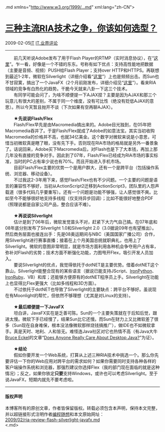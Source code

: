 <!DOCTYPE.md>
.md xmlns="http://www.w3.org/1999/...md" xml:lang="zh-CN">
<head>
<meta http-equiv="Content-Type" content="text.md; charset=utf-8" />
<meta name="generator" content="Python script by program.think@gmail.com" />
<meta name="provider" content="program-think.blogspot.com" />
<link type="text/css" rel="stylesheet" href="../../css/program-think.css" />
<title>三种主流RIA技术之争，你该如何选型？ - 编程随想的博客</title>
</head>
<body>
<div id="main" style="width:100%;">
<h1><a href="../../index.md" title="回到首页">三种主流RIA技术之争，你该如何选型？</a></h1>
<div class="post-info"><span class="date-header">2009-02-05</span><a href="../../tags/IT.md" class="tag">IT</a> <a href="../../tags/IT.E4B89AE7958CE8AF84E8AEBA.md" class="tag">IT.业界评论</a> </div>
<hr>
<div class="post">
　　前几天听说Adobe发布了用于Flash Player的RTMP（实时消息协议），在“<a href="http://www.adobe.com/aboutadobe/pressroom/pressreleases/200901/012009RTMP...md" target="_blank" rel="nofollow">这里</a>”。乍一看，好像是一个不错的东东。号称有如下优点：支持高性能地把数据（主要是音频、视频）PUSH给Flash Player；支持over HTTP和HTTPS。再联想到最近1-2年，微软在Silverlight（详细介绍看“<a href="http://en.wikipedia.org/wiki/Silverlight" target="_blank" rel="nofollow">这里</a>”）上也是频频出击。而Sun也不甘寂寞，搞出了一个JavaFX（2个月前刚发布，详细介绍见“<a href="http://en.wikipedia.org/wiki/JavaFX" target="_blank" rel="nofollow">这里</a>”）。看来RIA领域的竞争有白热化的趋势。干脆今天就来八卦一下这三个技术。<!--program-think--><br />&#12288;&#12288;有同学可能会问了，为啥不顺便提一下AJAX捏？主要是因为AJAX和那三个玩意儿有很大的差别，不属于同一个维度，没有可比性（绝没有贬低AJAX的意思）。所以今天暂且抛开不谈（下次如果有空再聊AJAX）。<br /><br />&#12288;&#12288;★<b>先说说Flash/Flex</b><br />&#12288;&#12288;Flash/Flex早先是由Macromedia搞出来的。Adobe目光独到，在05年把Macromedia吞并了。于是Flash/Flex就成了Adobe的如意法宝。其实当初收购Macromedia的价格并不高，也就34亿美金。这个数字对微软来说是小意思，可惜当初微软真是瞎了眼，没有先下手。否则现在RIA市场的格局就是另外一番景象了。话说回来，Adobe买下Macromedia后，对Flash也是下了大本钱，再加上那几年没有直接的竞争对手。因此到了07年，Flash/Flex已经成为RIA市场的事实标准，当时的PC占有率少说也有70%。而且开始进入手机市场。<br />&#12288;&#12288;目前Flash/Flex主要的优势一个是用户群大，还有一个是跨平台（包括操作系统、浏览器、移动设备）。<br />&#12288;&#12288;不过我这2-3年用下来，感觉Flash/Flex也有不少问题。一个主要的问题是语言的兼容性不够好，当初从ActionScript2迁移到ActionScript3，团队里的人怨声载道（很多代码几乎要重写）。还有一个问题是功能不够强，让人感觉很不爽。比如至今不能够很好地支持多线程（仅支持异步回调）；比如不能很好地整合PDF（照理说都是自家公司产品，整合应该不难）。<br /><br />&#12288;&#12288;★<b>再说说Silverlight</b><br />&#12288;&#12288;估计是到了06年后，微软发觉苗头不对，赶紧下大力气自己搞。在07年底和08年底分别发布了Silverlight 1.0和Silverlight 2.0（3.0据说09年也有望推出）。然后商务层面也接连出手：先是08奥运期间与NBC（美国国家广播公司）合作，用Silverlight进行赛事直播；接着在上个月美国总统就职典礼，也用上了Silverlight。微软的意图非常明显，就是市场方面利用各种机会争夺用户占有率，弥补对Flash的劣势；技术方面不断强化功能，力图甩开Flex，吸引开发人员加入。<br />&#12288;&#12288;要说Silverlight的优点，我觉得依托于dotNET是主要优势。借着dotNET这个靠山，Silverlight能整合现有的某些语言（据说已能支持JScript、<a href="http://en.wikipedia.org/wiki/IronPython" target="_blank" rel="nofollow">IronPython</a>、<a href="http://en.wikipedia.org/wiki/IronRuby" target="_blank" rel="nofollow">IronRuby</a>、VB）和库；还能够方便原有的dotNET程序员上手。Silverlight在功能上也显得比Flex更强大（比如多线程和3D方面）。<br />&#12288;&#12288;不过依托于dotNET也导致了Silverlight的主要缺点：跨平台不够好。虽说现在有Moonlight的帮忙，但依然不够理想（尤其是对Linux的支持）。<br /><br />&#12288;&#12288;★<b>最后顺便提一下JavaFX</b><br />&#12288;&#12288;坦白讲，JavaFX实在是乏善可陈。Sun的一个主要失策就在于后知后觉，跟进太慢。微软下手已经慢了，结果Sun比它还慢。而Sun在财力上又比微软差了很多（Sun现在自身难保，根本没法像微软那样烧钱搞推广），做IDE也不如微软拿手。真是天时、地利、人和皆无。难怪连Java社区对它也热情不高（有Java大牛<a href="http://en.wikipedia.org/wiki/Bruce_Eckel" target="_blank" rel="nofollow">Bruce Eckel</a>的文章“<a href="http://www.artima.com/weblogs/viewpost.jsp?thread=234900" target="_blank" rel="nofollow">Does Anyone Really Care About Desktop Java?</a>”为证）。<br /><br />&#12288;&#12288;★<b>结论</b><br />&#12288;&#12288;假如你要开发一个Web系统，打算从上述三种RIA技术中挑选一个。那么你先要评估一下你的Web应用对跨平台的需求如何？如果你需要同时支持各种各样的客户端操作系统和浏览器，那强烈建议你选择Flex（我的部门现在面临的就是这种情况）；反之，如果你铁定<b>只要</b>支持Windows，或许也可以考虑Silverlight。至于说JavaFX，短期内就先不要考虑啦。<div class="blogger-post-footer">
</div>
<hr>
<div class="copyright">
<h4>版权声明</h4>
本博客所有的原创文章，作者皆保留版权。转载必须包含本声明，保持本文完整，并以超链接形式注明作者<a href="mailto:program.think@gmail.com">编程随想</a>和本文原始网址：<br>
<a href="2009/02/ria-review-flash-silverlight-javafx.md">2009/02/ria-review-flash-silverlight-javafx.md</a>
</div>
</div>
</body>
<.md>
